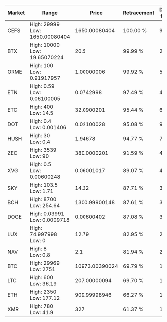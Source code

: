 | Market | Range | Price| Retracement | Doubles to 50% |
| --- | --- | --- | --- | --- |
| CEFS | High: 29999<br />Low: 1650.00080404 | 1650.00080404 | 100.00 % | 9.59 |
| BTX | High: 10000<br />Low: 19.65070224 | 20.5 | 99.99 % | 244.38 |
| ORME | High: 100<br />Low: 0.91917957 | 1.00000006 | 99.92 % | 50.46 |
| ETN | High: 0.59<br />Low: 0.06100005 | 0.0742998 | 97.49 % | 4.38 |
| ETC | High: 400<br />Low: 14.5 | 32.0900201 | 95.44 % | 6.46 |
| DOT | High: 0.4<br />Low: 0.001406 | 0.02100028 | 95.08 % | 9.56 |
| HUSH | High: 30<br />Low: 0.4 | 1.94678 | 94.77 % | 7.81 |
| ZEC | High: 3539<br />Low: 90 | 380.0000201 | 91.59 % | 4.77 |
| XVG | High: 0.5<br />Low: 0.00600248 | 0.06001017 | 89.07 % | 4.22 |
| SKY | High: 103.5<br />Low: 1.71 | 14.22 | 87.71 % | 3.70 |
| BCH | High: 8700<br />Low: 254.64 | 1300.99900148 | 87.61 % | 3.44 |
| DOGE | High: 0.03991<br />Low: 0.0009718 | 0.00600402 | 87.08 % | 3.40 |
| LUX | High: 74.997998<br />Low: 0 | 12.79 | 82.95 % | 2.93 |
| NAV | High: 8<br />Low: 0.8 | 2.1 | 81.94 % | 2.10 |
| BTC | High: 29969<br />Low: 2751 | 10973.00390024 | 69.79 % | 1.49 |
| LTC | High: 600<br />Low: 36.19 | 207.00000094 | 69.70 % | 1.54 |
| ETH | High: 2350<br />Low: 177.12 | 909.99998946 | 66.27 % | 1.39 |
| XMR | High: 780<br />Low: 41.9 | 327 | 61.37 % | 1.26 |

